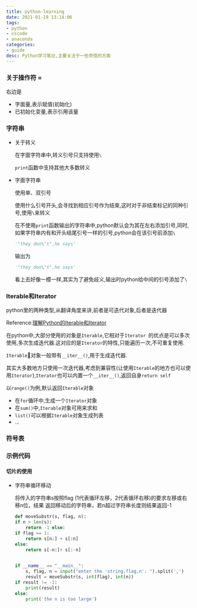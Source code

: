 ```yaml
---
title: python-learning
date: 2021-01-19 13:14:06
tags:
- python
- vscode
- anaconda
categories:
- guide
desc: Python学习笔记,主要关注于一些奇怪的方面
---
```


### 关于操作符 =

右边是

+ 字面量,表示赋值(初始化)
+ 已初始化变量,表示引用该量

### 字符串

+ 关于转义

	在字面字符串中,转义引号只支持使用`\`
	
	`print`函数中支持其他大多数转义
	
+ 字面字符串
	
	使用单、双引号
	
	使用什么引号开头,会寻找到相应引号作为结束,这时对于非结束标记的同种引号,使用`\`来转义
	
	在不使用`print`函数输出的字符串中,python默认会为其在左右添加引号,同时,如果字符串内有和开头结尾引号一样的引号,python会在该引号前添加`\`
	
	```python
	'"they don\'t",he says'
	```
	
	输出为
	
	```python
	'"they don\'t",he says'
	```
	
	看上去好像一模一样,其实为了避免歧义,输出时python给中间的引号添加了`\`

### Iterable和Iterator

python里的两种类型,从翻译角度来讲,前者是可迭代对象,后者是迭代器

Reference:[理解Python的Iterable和Iterator](kawabangga.com/posts/2772kawabangga.com/posts/2772)

在python中,大部分使用的对象是`Iterable`,它相对于`Iterator `的优点是可以多次使用,多次生成迭代器.这对应的是`Iterator`的特性,只能遍历一次,不可重复使用.

`Iterable`对象一般带有`__iter__()`,用于生成迭代器.

其实大多数地方只使用一次迭代器,考虑到兼容性(让使用`Iterable`的地方也可以使用`Iterator`),`Iterator`也可以内置一个`__iter__()`,返回自身`return self`

以`range()`为例,默认返回`Iterable`对象

+ 在`for`循环中,生成一个`Iterator`对象
+ 在`sum()`中,`Iterable`对象可用来求和
+ `list()`可以根据`Iterable`对象生成列表
+ ...

### 符号表

### 示例代码

#### 切片的使用

+ 字符串循环移动

	将传入的字符串s按照flag (1代表循环左移，2代表循环右移)的要求左移或右移n位，结果 返回移动后的字符串，若n超过字符串长度则结果返回-1

	```python
	def moveSubstr(s, flag, n): 
	if n > len(s):
		return -1 else:
	if flag == 1:
		return s[n:] + s[:n]
	else:
		return s[-n:]+ s[:-n]

	 
	if __name__ == "__main__":
		s, flag, n = input("enter the 'string,flag,n': ").split(',')
		result = moveSubstr(s, int(flag), int(n)) 
	if result != -1:
		print(result) 
	else:
		print('the n is too large')
	```
